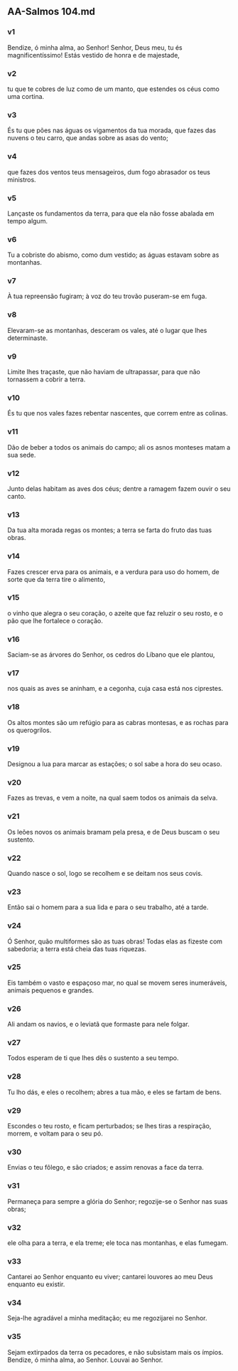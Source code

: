 ## AA-Salmos 104.md
### v1
 Bendize, ó minha alma, ao Senhor! Senhor, Deus meu, tu és magnificentíssimo! Estás vestido de honra e de majestade,
### v2
 tu que te cobres de luz como de um manto, que estendes os céus como uma cortina.
### v3
 És tu que pões nas águas os vigamentos da tua morada, que fazes das nuvens o teu carro, que andas sobre as asas do vento;
### v4
 que fazes dos ventos teus mensageiros, dum fogo abrasador os teus ministros.
### v5
 Lançaste os fundamentos da terra, para que ela não fosse abalada em tempo algum.
### v6
 Tu a cobriste do abismo, como dum vestido; as águas estavam sobre as montanhas.
### v7
 À tua repreensão fugiram; à voz do teu trovão puseram-se em fuga.
### v8
 Elevaram-se as montanhas, desceram os vales, até o lugar que lhes determinaste.
### v9
 Limite lhes traçaste, que não haviam de ultrapassar, para que não tornassem a cobrir a terra.
### v10
 És tu que nos vales fazes rebentar nascentes, que correm entre as colinas.
### v11
 Dão de beber a todos os animais do campo; ali os asnos monteses matam a sua sede.
### v12
 Junto delas habitam as aves dos céus; dentre a ramagem fazem ouvir o seu canto.
### v13
 Da tua alta morada regas os montes; a terra se farta do fruto das tuas obras.
### v14
 Fazes crescer erva para os animais, e a verdura para uso do homem, de sorte que da terra tire o alimento,
### v15
 o vinho que alegra o seu coração, o azeite que faz reluzir o seu rosto, e o pão que lhe fortalece o coração.
### v16
 Saciam-se as árvores do Senhor, os cedros do Líbano que ele plantou,
### v17
 nos quais as aves se aninham, e a cegonha, cuja casa está nos ciprestes.
### v18
 Os altos montes são um refúgio para as cabras montesas, e as rochas para os querogrilos.
### v19
 Designou a lua para marcar as estações; o sol sabe a hora do seu ocaso.
### v20
 Fazes as trevas, e vem a noite, na qual saem todos os animais da selva.
### v21
 Os leões novos os animais bramam pela presa, e de Deus buscam o seu sustento.
### v22
 Quando nasce o sol, logo se recolhem e se deitam nos seus covis.
### v23
 Então sai o homem para a sua lida e para o seu trabalho, até a tarde.
### v24
 Ó Senhor, quão multiformes são as tuas obras! Todas elas as fizeste com sabedoria; a terra está cheia das tuas riquezas.
### v25
 Eis também o vasto e espaçoso mar, no qual se movem seres inumeráveis, animais pequenos e grandes.
### v26
 Ali andam os navios, e o leviatã que formaste para nele folgar.
### v27
 Todos esperam de ti que lhes dês o sustento a seu tempo.
### v28
 Tu lho dás, e eles o recolhem; abres a tua mão, e eles se fartam de bens.
### v29
 Escondes o teu rosto, e ficam perturbados; se lhes tiras a respiração, morrem, e voltam para o seu pó.
### v30
 Envias o teu fôlego, e são criados; e assim renovas a face da terra.
### v31
 Permaneça para sempre a glória do Senhor; regozije-se o Senhor nas suas obras;
### v32
 ele olha para a terra, e ela treme; ele toca nas montanhas, e elas fumegam.
### v33
 Cantarei ao Senhor enquanto eu viver; cantarei louvores ao meu Deus enquanto eu existir.
### v34
 Seja-lhe agradável a minha meditação; eu me regozijarei no Senhor.
### v35
 Sejam extirpados da terra os pecadores, e não subsistam mais os ímpios. Bendize, ó minha alma, ao Senhor. Louvai ao Senhor.
